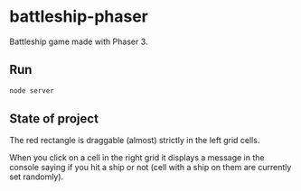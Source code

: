 # battleship-phaser

Battleship game made with Phaser 3.

## Run

```bash
node server
```

## State of project

The red rectangle is draggable (almost) strictly in the left grid cells.

When you click on a cell in the right grid it displays a message in the console saying if you hit a ship or not (cell with a ship on them are currently set randomly).